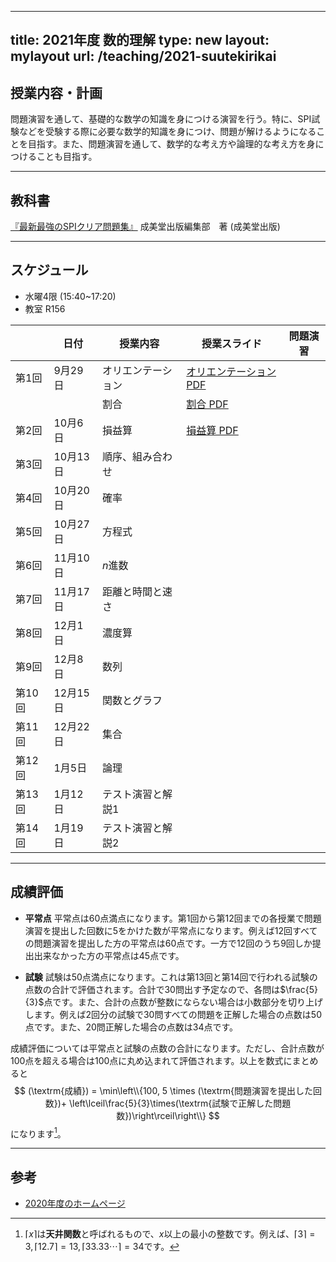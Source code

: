 
---
title: 2021年度 数的理解
type: new
layout: mylayout
url: /teaching/2021-suutekirikai
---

## 授業内容・計画

問題演習を通して、基礎的な数学の知識を身につける演習を行う。特に、SPI試験などを受験する際に必要な数学的知識を身につけ、問題が解けるようになることを目指す。また、問題演習を通して、数学的な考え方や論理的な考え方を身につけることも目指す。

---

## 教科書

[『最新最強のSPIクリア問題集』](https://www.amazon.co.jp/dp/4415232957) 成美堂出版編集部　著 (成美堂出版)

---

## スケジュール

* 水曜4限 (15:40~17:20)
* 教室 R156

|| 日付 | 授業内容 | 授業スライド | 問題演習 |
|----| ---- | ---- | ---- | ---- |
|第1回| 9月29日 | オリエンテーション | [オリエンテーション PDF](intro.pdf) |  |
|| | 割合 | [割合 PDF](slide01.pdf) |  |
|第2回| 10月6日 | 損益算 | [損益算 PDF](slide02.pdf) |  |
|第3回| 10月13日 | 順序、組み合わせ |  |  |
|第4回| 10月20日 | 確率 |  |  |
|第5回| 10月27日 | 方程式 |  |  |
|第6回| 11月10日 | $n$進数 |  |  |
|第7回| 11月17日 | 距離と時間と速さ |  |  |
|第8回| 12月1日 | 濃度算 |  |  |
|第9回| 12月8日 | 数列 |  |  |
|第10回| 12月15日 | 関数とグラフ |  |  |
|第11回| 12月22日 | 集合 |  |  |
|第12回| 1月5日 | 論理 |  |  |
|第13回| 1月12日 | テスト演習と解説1 |  |  |
|第14回| 1月19日 | テスト演習と解説2 |  |  |

---

## 成績評価

- **平常点** 平常点は60点満点になります。第1回から第12回までの各授業で問題演習を提出した回数に5をかけた数が平常点になります。例えば12回すべての問題演習を提出した方の平常点は60点です。一方で12回のうち9回しか提出出来なかった方の平常点は45点です。

- **試験** 試験は50点満点になります。これは第13回と第14回で行われる試験の点数の合計で評価されます。合計で30問出す予定なので、各問は$\frac{5}{3}$点です。また、合計の点数が整数にならない場合は小数部分を切り上げします。例えば2回分の試験で30問すべての問題を正解した場合の点数は50点です。また、20問正解した場合の点数は34点です。

成績評価については平常点と試験の点数の合計になります。ただし、合計点数が100点を超える場合は100点に丸め込まれて評価されます。以上を数式にまとめると
$$ (\textrm{成績}) = \min\left\\{100, 5 \times (\textrm{問題演習を提出した回数})+ \left\lceil\frac{5}{3}\times(\textrm{試験で正解した問題数})\right\rceil\right\\} $$
になります[^ceil]。

---

## 参考

- [2020年度のホームページ](/teaching/2020-suutekirikai/)

[^ceil]: $\lceil x\rceil$は**天井関数**と呼ばれるもので、$x$以上の最小の整数です。例えば、$\lceil 3\rceil=3, \lceil 12.7\rceil=13, \lceil 33.33\cdots\rceil=34$です。